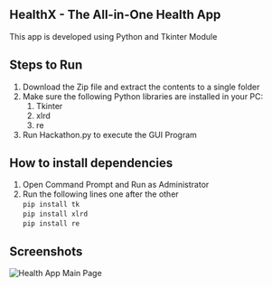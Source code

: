 ## HealthX - The All-in-One Health App

This app is developed using Python and Tkinter Module

## Steps to Run

1. Download the Zip file and extract the contents to a single folder
2. Make sure the following Python libraries are installed in your PC:
   1. Tkinter
   2. xlrd
   3. re
3. Run Hackathon.py to execute the GUI Program

## How to install dependencies
1. Open Command Prompt and Run as Administrator
2. Run the following lines one after the other <br>
   `pip install tk`<br>
   `pip install xlrd`<br>
   `pip install re`

## Screenshots

![Health App Main Page](https://user-images.githubusercontent.com/81429137/136757964-9a81516c-9a02-48bb-a97b-0b5bea0d0e13.png)
